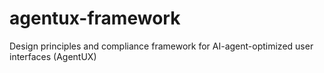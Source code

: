 # agentux-framework
Design principles and compliance framework for AI-agent-optimized user interfaces (AgentUX)
